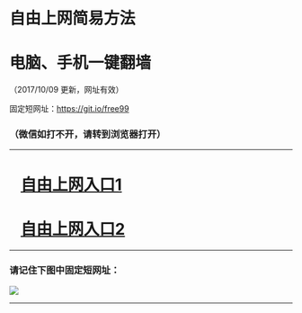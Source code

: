 ﻿# 自由上网简易方法

# 电脑、手机一键翻墙

（2017/10/09 更新，网址有效）

固定短网址：https://git.io/free99

### （微信如打不开，请转到浏览器打开）


***





# &nbsp;&nbsp; <a href="http://ft2681725364.fwq-tz-1001.info/fwqtz01.html?t=100900129413 " target="_blank">自由上网入口1</a>
# &nbsp;&nbsp; <a href="http://ft1463521336.fwq-tz-1002.info/fwqtz02.html?t=100900119912 " target="_blank">自由上网入口2</a>
***

### 请记住下图中固定短网址：

<img src="https://s3-us-west-2.amazonaws.com/fwq-1001/yjfq-20170905okok.png" /> 


***

